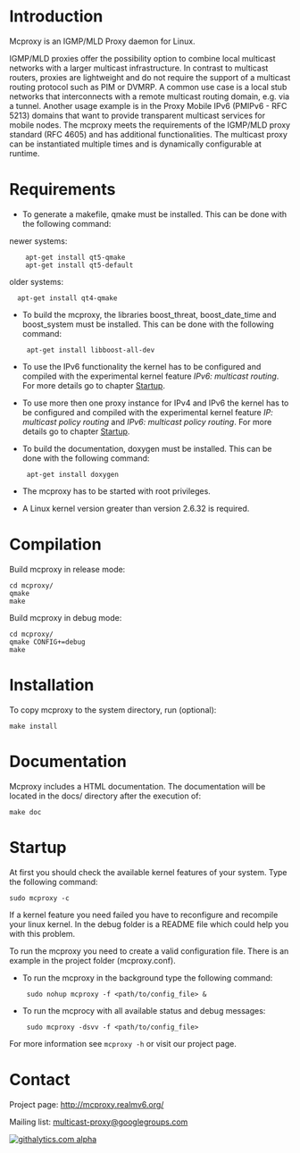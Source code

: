 Introduction
============
Mcproxy is an IGMP/MLD Proxy daemon for Linux.

IGMP/MLD proxies offer the possibility option to combine local 
multicast networks with a larger multicast infrastructure. In contrast 
to multicast routers, proxies are lightweight and do not require the 
support of a multicast routing protocol such as PIM or DVMRP. A 
common use case is a local stub networks that interconnects with a 
remote multicast routing domain, e.g. via a tunnel. Another usage 
example is in the Proxy Mobile IPv6 (PMIPv6 - RFC 5213) domains that 
want to provide transparent multicast services for mobile nodes. The 
mcproxy meets the requirements of the IGMP/MLD proxy standard 
(RFC 4605) and has additional functionalities. The multicast proxy can 
be instantiated multiple times and is dynamically configurable at 
runtime.


Requirements
============
*  To generate a makefile, qmake must be installed. This can be done with
the following command:
  
  newer systems: 

        apt-get install qt5-qmake
        apt-get install qt5-default

  older systems: 

      apt-get install qt4-qmake

*  To build the mcproxy, the libraries boost_threat, boost_date_time and 
boost_system must be installed. This can be done with the following 
command:
  
        apt-get install libboost-all-dev

*  To use the IPv6 functionality the kernel has to be configured and 
compiled with the experimental kernel feature _IPv6: multicast routing_.
For more details go to chapter [Startup](#startup).

*  To use more then one proxy instance for IPv4 and IPv6 the kernel has
to  be configured and compiled with the experimental kernel feature
_IP: multicast policy routing_ and _IPv6: multicast policy routing_. 
For more details go to chapter [Startup](#startup).

*  To build the documentation, doxygen must be installed. This can be
done with the following command:

        apt-get install doxygen

*  The mcproxy has to be started with root privileges.

*  A Linux kernel version greater than version 2.6.32 is required.


Compilation
===========
Build mcproxy in release mode:

    cd mcproxy/
    qmake 
    make

Build mcproxy in debug mode:

    cd mcproxy/
    qmake CONFIG+=debug
    make


Installation
============
To copy mcproxy to the system directory, run (optional):

    make install


Documentation
=============
Mcproxy includes a HTML documentation. The documentation will 
be located in the docs/ directory after the execution of:

    make doc


Startup
=======
At first you should check the available kernel features of your
system. Type the following command:

    sudo mcproxy -c
   
If a kernel feature you need failed you have to reconfigure and
recompile your linux kernel. In the debug folder is a README file 
which could help you with this problem.

To run the mcproxy you need to create a valid configuration file.
There is an example in the project folder (mcproxy.conf).

*  To run the mcproxy in the background type the following command:

        sudo nohup mcproxy -f <path/to/config_file> &

*  To run the mcprocy with all available status and debug messages:

        sudo mcproxy -dsvv -f <path/to/config_file>

For more information see `mcproxy -h` or visit our project page.


Contact
=======
Project page: http://mcproxy.realmv6.org/

Mailing list: multicast-proxy@googlegroups.com

[![githalytics.com alpha](https://cruel-carlota.pagodabox.com/b9a43dd68bb4fde3e3569ad98eda4ecc "githalytics.com")](http://githalytics.com/mcproxy/mcproxy)
